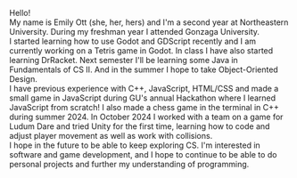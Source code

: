 Hello! <br>
My name is Emily Ott (she, her, hers) and I'm a second year at Northeastern University. During my freshman year I attended Gonzaga University. <br>
I started learning how to use Godot and GDScript recently and I am currently working on a Tetris game in Godot. In class I have also started learning DrRacket. Next semester I'll be learning some Java in Fundamentals of CS II. And in the summer I hope to take Object-Oriented Design. <br>
I have previous experience with C++, JavaScript, HTML/CSS and made a small game in JavaScript during GU's annual Hackathon where I learned JavaScript from scratch! I also made a chess game in the terminal in C++ during summer 2024. In October 2024 I worked with a team on a game for Ludum Dare and tried Unity for the first time, learning how to code and adjust player movement as well as work with collisions. <br>
I hope in the future to be able to keep exploring CS. I'm interested in software and game development, and I hope to continue to be able to do personal projects and further my understanding of programming.
<!--
**Em-Ott/em-ott** is a ✨ _special_ ✨ repository because its `README.md` (this file) appears on your GitHub profile.

Here are some ideas to get you started:

- 🔭 I’m currently working on ...
- 🌱 I’m currently learning ...
- 👯 I’m looking to collaborate on ...
- 🤔 I’m looking for help with ...
- 💬 Ask me about ...
- 📫 How to reach me: ...
- 😄 Pronouns: ...
- ⚡ Fun fact: ...
-->
